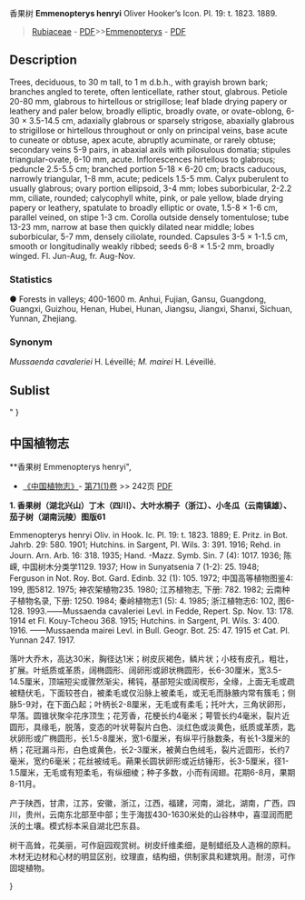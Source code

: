 香果树 **Emmenopterys henryi** Oliver Hooker’s Icon. Pl. 19: t. 1823. 1889.

> [Rubiaceae](http://www.iplant.cn/info/Rubiaceae?t=foc) - [PDF](http://www.iplant.cn/foc/pdf/Rubiaceae.pdf)>>[Emmenopterys](http://www.iplant.cn/info/Emmenopterys?t=foc) - [PDF](http://www.iplant.cn/foc/pdf/Emmenopterys.pdf)

## Description

Trees, deciduous, to 30 m tall, to 1 m d.b.h., with grayish brown bark; branches angled to terete, often lenticellate, rather stout, glabrous. Petiole 20-80 mm, glabrous to hirtellous or strigillose; leaf blade drying papery or leathery and paler below, broadly elliptic, broadly ovate, or ovate-oblong, 6-30 × 3.5-14.5 cm, adaxially glabrous or sparsely strigose, abaxially glabrous to strigillose or hirtellous throughout or only on principal veins, base acute to cuneate or obtuse, apex acute, abruptly acuminate, or rarely obtuse; secondary veins 5-9 pairs, in abaxial axils with pilosulous domatia; stipules triangular-ovate, 6-10 mm, acute. Inflorescences hirtellous to glabrous; peduncle 2.5-5.5 cm; branched portion 5-18 × 6-20 cm; bracts caducous, narrowly triangular, 1-8 mm, acute; pedicels 1.5-5 mm. Calyx puberulent to usually glabrous; ovary portion ellipsoid, 3-4 mm; lobes suborbicular, 2-2.2 mm, ciliate, rounded; calycophyll white, pink, or pale yellow, blade drying papery or leathery, spatulate to broadly elliptic or ovate, 1.5-8 × 1-6 cm, parallel veined, on stipe 1-3 cm. Corolla outside densely tomentulose; tube 13-23 mm, narrow at base then quickly dilated near middle; lobes suborbicular, 5-7 mm, densely ciliolate, rounded. Capsules 3-5 × 1-1.5 cm, smooth or longitudinally weakly ribbed; seeds 6-8 × 1.5-2 mm, broadly winged. Fl. Jun-Aug, fr. Aug-Nov.

### Statistics
● Forests in valleys; 400-1600 m. Anhui, Fujian, Gansu, Guangdong, Guangxi, Guizhou, Henan, Hubei, Hunan, Jiangsu, Jiangxi, Shanxi, Sichuan, Yunnan, Zhejiang.

### Synonym
*Mussaenda cavaleriei* H. Léveillé; *M. mairei* H. Léveillé.

## Sublist
"
}
## 中国植物志

**香果树 Emmenopterys henryi",

* [《中国植物志》](http://www.iplant.cn/frps)- [第71(1)卷](http://www.iplant.cn/frps/vol/71(1)) >> 242页 [PDF](http://www.iplant.cn/frps/pdf/71(1)/242.PDF)

**1. 香果树（湖北兴山）丁木（四川）、大叶水桐子（浙江）、小冬瓜（云南镇雄）、茄子树（湖南沅陵）图版61**

Emmenopterys henryi Oliv. in Hook. Ic. Pl. 19: t. 1823. 1889; E. Pritz. in Bot. Jahrb. 29: 580. 1901; Hutchins. in Sargent, Pl. Wils. 3: 391. 1916; Rehd. in Journ. Arn. Arb. 16: 318. 1935; Hand. -Mazz. Symb. Sin. 7 (4): 1017. 1936; 陈嵘, 中国树木分类学1129. 1937; How in Sunyatsenia 7 (1-2): 25. 1948; Ferguson in Not. Roy. Bot. Gard. Edinb. 32 (1): 105. 1972; 中国高等植物图鉴4: 199, 图5812. 1975; 神农架植物235. 1980; 江苏植物志, 下册: 782. 1982; 云南种子植物名录, 下册: 1250. 1984; 秦岭植物志1 (5): 4. 1985; 浙江植物志6: 102, 图6-128. 1993.——Mussaenda cavaleriei Levl. in Fedde, Repert. Sp. Nov. 13: 178. 1914 et Fl. Kouy-Tcheou 368. 1915; Hutchins. in Sargent, Pl. Wils. 3: 400. 1916. ——Mussaenda mairei Levl. in Bull. Geogr. Bot. 25: 47. 1915 et Cat. Pl. Yunnan 247. 1917.

落叶大乔木，高达30米，胸径达1米；树皮灰褐色，鳞片状；小枝有皮孔，粗壮，扩展。叶纸质或革质，阔椭圆形、阔卵形或卵状椭圆形，长6-30厘米，宽3.5-14.5厘米，顶端短尖或骤然渐尖，稀钝，基部短尖或阔楔形，全缘，上面无毛或疏被糙伏毛，下面较苍白，被柔毛或仅沿脉上被柔毛，或无毛而脉腋内常有簇毛；侧脉5-9对，在下面凸起；叶柄长2-8厘米，无毛或有柔毛；托叶大，三角状卵形，早落。圆锥状聚伞花序顶生；花芳香，花梗长约4毫米；萼管长约4毫米，裂片近圆形，具缘毛，脱落，变态的叶状萼裂片白色、淡红色或淡黄色，纸质或革质，匙状卵形或广椭圆形，长1.5-8厘米，宽1-6厘米，有纵平行脉数条，有长1-3厘米的柄；花冠漏斗形，白色或黄色，长2-3厘米，被黄白色绒毛，裂片近圆形，长约7毫米，宽约6毫米；花丝被绒毛。蒴果长圆状卵形或近纺锤形，长3-5厘米，径1-1.5厘米，无毛或有短柔毛，有纵细棱；种子多数，小而有阔翅。花期6-8月，果期8-11月。

产于陕西，甘肃，江苏，安徽，浙江，江西，福建，河南，湖北，湖南，广西，四川，贵州，云南东北部至中部；生于海拔430-1630米处的山谷林中，喜湿润而肥沃的土壤。模式标本采自湖北巴东县。

树干高耸，花美丽，可作庭园观赏树。树皮纤维柔细，是制蜡纸及人造棉的原料。木材无边材和心材的明显区别，纹理直，结构细，供制家具和建筑用。耐涝，可作固堤植物。

}